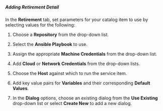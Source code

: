 ##### Adding Retirement Detail

In the **Retirement** tab, set parameters for your catalog item to use by selecting values for the
following:

1.  Choose a **Repository** from the drop-down list.

2.  Select the **Ansible Playbook** to use.

3.  Assign the appropriate **Machine Credentials** from the drop-down list.

4.  Add **Cloud** or **Network Credentials** from the drop-down lists.

5.  Choose the **Host** against which to run the service item.

6.  Add key value pairs for **Variables** and their corresponding **Default Values**.

7.  In the **Dialog** options, choose an existing dialog from the **Use Existing** drop-down list
    or select **Create New** to add a new dialog.
